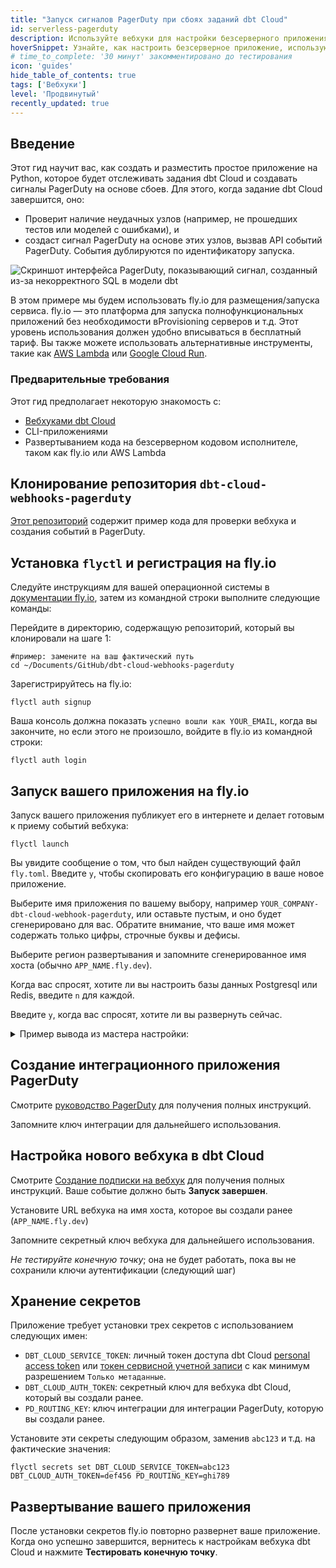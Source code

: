 ```yaml
---
title: "Запуск сигналов PagerDuty при сбоях заданий dbt Cloud"
id: serverless-pagerduty 
description: Используйте вебхуки для настройки безсерверного приложения, которое будет запускать сигналы PagerDuty.
hoverSnippet: Узнайте, как настроить безсерверное приложение, использующее вебхуки для запуска сигналов PagerDuty.
# time_to_complete: '30 минут' закомментировано до тестирования
icon: 'guides'
hide_table_of_contents: true
tags: ['Вебхуки']
level: 'Продвинутый'
recently_updated: true
---
```


<div style={{maxWidth: '900px'}}>

## Введение

Этот гид научит вас, как создать и разместить простое приложение на Python, которое будет отслеживать задания dbt Cloud и создавать сигналы PagerDuty на основе сбоев. Для этого, когда задание dbt Cloud завершится, оно:
 - Проверит наличие неудачных узлов (например, не прошедших тестов или моделей с ошибками), и
 - создаст сигнал PagerDuty на основе этих узлов, вызвав API событий PagerDuty. События дублируются по идентификатору запуска.

![Скриншот интерфейса PagerDuty, показывающий сигнал, созданный из-за некорректного SQL в модели dbt](/img/guides/orchestration/webhooks/serverless-pagerduty/pagerduty-example-alarm.png)

В этом примере мы будем использовать fly.io для размещения/запуска сервиса. fly.io — это платформа для запуска полнофункциональных приложений без необходимости вProvisioning серверов и т.д. Этот уровень использования должен удобно вписываться в бесплатный тариф. Вы также можете использовать альтернативные инструменты, такие как [AWS Lambda](https://adem.sh/blog/tutorial-fastapi-aws-lambda-serverless) или [Google Cloud Run](https://github.com/sekR4/FastAPI-on-Google-Cloud-Run).

### Предварительные требования

Этот гид предполагает некоторую знакомость с:
- [Вебхуками dbt Cloud](/docs/deploy/webhooks)
- CLI-приложениями
- Развертыванием кода на безсерверном кодовом исполнителе, таком как fly.io или AWS Lambda


## Клонирование репозитория `dbt-cloud-webhooks-pagerduty`

[Этот репозиторий](https://github.com/dpguthrie/dbt-cloud-webhooks-pagerduty) содержит пример кода для проверки вебхука и создания событий в PagerDuty.


## Установка `flyctl` и регистрация на fly.io

Следуйте инструкциям для вашей операционной системы в [документации fly.io](https://fly.io/docs/hands-on/install-flyctl/), затем из командной строки выполните следующие команды: 

Перейдите в директорию, содержащую репозиторий, который вы клонировали на шаге 1:
```shell
#пример: замените на ваш фактический путь
cd ~/Documents/GitHub/dbt-cloud-webhooks-pagerduty
```

Зарегистрируйтесь на fly.io:
```shell
flyctl auth signup
```

Ваша консоль должна показать `успешно вошли как YOUR_EMAIL`, когда вы закончите, но если этого не произошло, войдите в fly.io из командной строки:
```shell
flyctl auth login
```

## Запуск вашего приложения на fly.io
Запуск вашего приложения публикует его в интернете и делает готовым к приему событий вебхука:
```shell
flyctl launch
```

Вы увидите сообщение о том, что был найден существующий файл `fly.toml`. Введите `y`, чтобы скопировать его конфигурацию в ваше новое приложение. 

Выберите имя приложения по вашему выбору, например `YOUR_COMPANY-dbt-cloud-webhook-pagerduty`, или оставьте пустым, и оно будет сгенерировано для вас. Обратите внимание, что ваше имя может содержать только цифры, строчные буквы и дефисы.

Выберите регион развертывания и запомните сгенерированное имя хоста (обычно `APP_NAME.fly.dev`). 

Когда вас спросят, хотите ли вы настроить базы данных Postgresql или Redis, введите `n` для каждой.

Введите `y`, когда вас спросят, хотите ли вы развернуть сейчас.

<details>
<summary>Пример вывода из мастера настройки:</summary>
<code>
joel@Joel-Labes dbt-cloud-webhooks-pagerduty % flyctl launch<br/>
Был найден существующий файл fly.toml для приложения dbt-cloud-webhooks-pagerduty<br/>
? Хотите ли вы скопировать его конфигурацию в новое приложение? Да<br/>
Создание приложения в /Users/joel/Documents/GitHub/dbt-cloud-webhooks-pagerduty<br/>
Сканирование исходного кода<br/>
Обнаружено приложение Dockerfile<br/>
? Выберите имя приложения (оставьте пустым для генерации): demo-dbt-cloud-webhook-pagerduty<br/>
автоматически выбрана личная организация: Joel Labes<br/>
Некоторые регионы требуют платного плана (fra, maa).<br/>
Смотрите https://fly.io/plans для настройки плана.<br/>
? Выберите регион для развертывания:  [Используйте стрелки для перемещения, введите для фильтрации]<br/>
? Выберите регион для развертывания: Сидней, Австралия (syd)<br/>
Создано приложение dbtlabs-dbt-cloud-webhook-pagerduty в организации личной<br/>
URL администратора: https://fly.io/apps/demo-dbt-cloud-webhook-pagerduty<br/>
Имя хоста: demo-dbt-cloud-webhook-pagerduty.fly.dev<br/>
? Хотите ли вы настроить базу данных Postgresql сейчас? Нет<br/>
? Хотите ли вы настроить базу данных Upstash Redis сейчас? Нет<br/>
Записан файл конфигурации fly.toml<br/>
? Хотите ли вы развернуть сейчас? Да
</code>
</details>

## Создание интеграционного приложения PagerDuty
Смотрите [руководство PagerDuty](https://developer.pagerduty.com/docs/ZG9jOjExMDI5NTgw-events-api-v2-overview#getting-started) для получения полных инструкций. 

Запомните ключ интеграции для дальнейшего использования. 

## Настройка нового вебхука в dbt Cloud
Смотрите [Создание подписки на вебхук](/docs/deploy/webhooks#create-a-webhook-subscription) для получения полных инструкций. Ваше событие должно быть **Запуск завершен**.

Установите URL вебхука на имя хоста, которое вы создали ранее (`APP_NAME.fly.dev`)

Запомните секретный ключ вебхука для дальнейшего использования.

*Не тестируйте конечную точку*; она не будет работать, пока вы не сохранили ключи аутентификации (следующий шаг)

## Хранение секретов
Приложение требует установки трех секретов с использованием следующих имен:
- `DBT_CLOUD_SERVICE_TOKEN`: личный токен доступа dbt Cloud [personal access token](https://docs.getdbt.com/docs/dbt-cloud-apis/user-tokens) или [токен сервисной учетной записи](https://docs.getdbt.com/docs/dbt-cloud-apis/service-tokens) с как минимум разрешением `Только метаданные`.
- `DBT_CLOUD_AUTH_TOKEN`: секретный ключ для вебхука dbt Cloud, который вы создали ранее.
- `PD_ROUTING_KEY`: ключ интеграции для интеграции PagerDuty, которую вы создали ранее.

Установите эти секреты следующим образом, заменив `abc123` и т.д. на фактические значения:
```shell
flyctl secrets set DBT_CLOUD_SERVICE_TOKEN=abc123 DBT_CLOUD_AUTH_TOKEN=def456 PD_ROUTING_KEY=ghi789
```

## Развертывание вашего приложения

После установки секретов fly.io повторно развернет ваше приложение. Когда оно успешно завершится, вернитесь к настройкам вебхука dbt Cloud и нажмите **Тестировать конечную точку**.

</div>